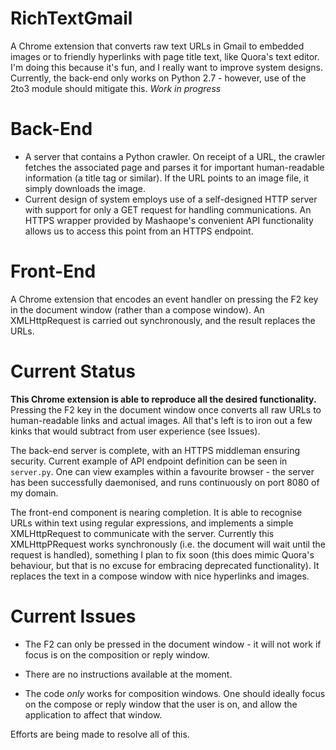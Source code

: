 # RichTextGmail
A Chrome extension that converts raw text URLs in Gmail to embedded images or to friendly hyperlinks with page title text, like Quora's text editor. I'm doing this because it's fun, and I really want to improve system designs. Currently, the back-end only works on Python 2.7 - however, use of the 2to3 module should mitigate this.  _Work in progress_

# Back-End

- A server that contains a Python crawler. On receipt of a URL, the crawler fetches the associated page and parses it for important human-readable information (a title tag or similar). If the URL points to an image file, it simply downloads the image. 
- Current design of system employs use of a self-designed HTTP server with support for only a GET request for handling communications. An HTTPS wrapper provided by Mashaope's convenient API functionality allows us to access this point from an HTTPS endpoint.

# Front-End

A Chrome extension that encodes an event handler on pressing the F2 key in the document window (rather than a compose window). An XMLHttpRequest is carried out synchronously, and the result replaces the URLs. 

# Current Status

**This Chrome extension is able to reproduce all the desired functionality.** Pressing the F2 key in the document window once converts all raw URLs to human-readable links and actual images. All that's left is to iron out a few kinks that would subtract from user experience (see Issues).

The back-end server is complete, with an HTTPS middleman ensuring security. Current example of API endpoint definition can be seen in `server.py`. One can view examples within a favourite browser - the server has been successfully daemonised, and runs continuously on port 8080 of my domain.

The front-end component is nearing completion. It is able to recognise URLs within text using regular expressions, and implements a simple XMLHttpRequest to communicate with the server. Currently this XMLHttpPRequest works synchronously (i.e. the document will wait until the request is handled), something I plan to fix soon (this does mimic Quora's behaviour, but that is no excuse for embracing deprecated functionality). It replaces the text in a compose window with nice hyperlinks and images.

# Current Issues

* The F2 can only be pressed in the document window - it will not work if focus is on the composition or reply window.

* There are no instructions available at the moment.

* The code *only* works for composition windows. One should ideally focus on the compose or reply window that the user is on, and allow the application to affect that window. 

Efforts are being made to resolve all of this.

